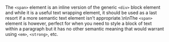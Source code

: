 The `<span>` element is an inline version of the generic `<div>` block element and while it is a useful text wrapping element, it should be used as a last resort if a more semantic text element isn't appropriate.\n\nThe `<span>` element is however, perfect for when you need to style a block of text within a paragraph but it has no other semantic meaning that would warrant using `<em>`, `<strong>`, etc.
